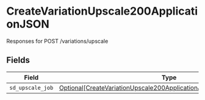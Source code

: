 # CreateVariationUpscale200ApplicationJSON

Responses for POST /variations/upscale


## Fields

| Field                                                                                                                                                         | Type                                                                                                                                                          | Required                                                                                                                                                      | Description                                                                                                                                                   |
| ------------------------------------------------------------------------------------------------------------------------------------------------------------- | ------------------------------------------------------------------------------------------------------------------------------------------------------------- | ------------------------------------------------------------------------------------------------------------------------------------------------------------- | ------------------------------------------------------------------------------------------------------------------------------------------------------------- |
| `sd_upscale_job`                                                                                                                                              | [Optional[CreateVariationUpscale200ApplicationJSONSDUpscaleJobOutput]](../../models/operations/createvariationupscale200applicationjsonsdupscalejoboutput.md) | :heavy_minus_sign:                                                                                                                                            | N/A                                                                                                                                                           |